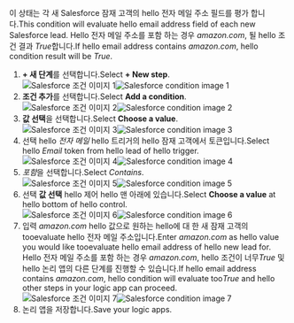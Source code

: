 <span data-ttu-id="e2038-101">이 상태는 각 새 Salesforce 잠재 고객의 hello 전자 메일 주소 필드를 평가 합니다.</span><span class="sxs-lookup"><span data-stu-id="e2038-101">This condition will evaluate hello email address field of each new Salesforce lead.</span></span> <span data-ttu-id="e2038-102">Hello 전자 메일 주소를 포함 하는 경우 *amazon.com*, 될 hello 조건 결과 *True*합니다.</span><span class="sxs-lookup"><span data-stu-id="e2038-102">If hello email address contains *amazon.com*, hello condition result will be *True*.</span></span>

1. <span data-ttu-id="e2038-103">**+ 새 단계**를 선택합니다.</span><span class="sxs-lookup"><span data-stu-id="e2038-103">Select **+ New step**.</span></span>  
   <span data-ttu-id="e2038-104">![Salesforce 조건 이미지 1](./media/connectors-create-api-salesforce/condition-1.png)</span><span class="sxs-lookup"><span data-stu-id="e2038-104">![Salesforce condition image 1](./media/connectors-create-api-salesforce/condition-1.png)</span></span>   
2. <span data-ttu-id="e2038-105">**조건 추가**를 선택합니다.</span><span class="sxs-lookup"><span data-stu-id="e2038-105">Select **Add a condition**.</span></span>    
   <span data-ttu-id="e2038-106">![Salesforce 조건 이미지 2](./media/connectors-create-api-salesforce/condition-2.png)</span><span class="sxs-lookup"><span data-stu-id="e2038-106">![Salesforce condition image 2](./media/connectors-create-api-salesforce/condition-2.png)</span></span>  
3. <span data-ttu-id="e2038-107">**값 선택**을 선택합니다.</span><span class="sxs-lookup"><span data-stu-id="e2038-107">Select **Choose a value**.</span></span>    
   <span data-ttu-id="e2038-108">![Salesforce 조건 이미지 3](./media/connectors-create-api-salesforce/condition-3.png)</span><span class="sxs-lookup"><span data-stu-id="e2038-108">![Salesforce condition image 3](./media/connectors-create-api-salesforce/condition-3.png)</span></span>  
4. <span data-ttu-id="e2038-109">선택 hello *전자 메일* hello 트리거의 hello 잠재 고객에서 토큰입니다.</span><span class="sxs-lookup"><span data-stu-id="e2038-109">Select hello *Email* token from hello lead of hello trigger.</span></span>    
   <span data-ttu-id="e2038-110">![Salesforce 조건 이미지 4](./media/connectors-create-api-salesforce/condition-4.png)</span><span class="sxs-lookup"><span data-stu-id="e2038-110">![Salesforce condition image 4](./media/connectors-create-api-salesforce/condition-4.png)</span></span>  
5. <span data-ttu-id="e2038-111">*포함*을 선택합니다.</span><span class="sxs-lookup"><span data-stu-id="e2038-111">Select *Contains*.</span></span>      
   <span data-ttu-id="e2038-112">![Salesforce 조건 이미지 5](./media/connectors-create-api-salesforce/condition-5.png)</span><span class="sxs-lookup"><span data-stu-id="e2038-112">![Salesforce condition image 5](./media/connectors-create-api-salesforce/condition-5.png)</span></span>  
6. <span data-ttu-id="e2038-113">선택 **값 선택** hello 제어 hello 맨 아래에 있습니다.</span><span class="sxs-lookup"><span data-stu-id="e2038-113">Select **Choose a value** at hello bottom of hello control.</span></span>     
   <span data-ttu-id="e2038-114">![Salesforce 조건 이미지 6](./media/connectors-create-api-salesforce/condition-6.png)</span><span class="sxs-lookup"><span data-stu-id="e2038-114">![Salesforce condition image 6](./media/connectors-create-api-salesforce/condition-6.png)</span></span>  
7. <span data-ttu-id="e2038-115">입력 *amazon.com* hello 값으로 원하는 hello에 대 한 새 잠재 고객의 tooevaluate hello 전자 메일 주소입니다.</span><span class="sxs-lookup"><span data-stu-id="e2038-115">Enter *amazon.com* as hello value you would like tooevaluate hello email address of hello new lead for.</span></span> <span data-ttu-id="e2038-116">Hello 전자 메일 주소를 포함 하는 경우 *amazon.com*, hello 조건이 너무*True* 및 hello 논리 앱의 다른 단계를 진행할 수 있습니다.</span><span class="sxs-lookup"><span data-stu-id="e2038-116">If hello email address contains *amazon.com*, hello condition will evaluate too*True* and hello other steps in your logic app can proceed.</span></span>    
   <span data-ttu-id="e2038-117">![Salesforce 조건 이미지 7](./media/connectors-create-api-salesforce/condition-7.png)</span><span class="sxs-lookup"><span data-stu-id="e2038-117">![Salesforce condition image 7](./media/connectors-create-api-salesforce/condition-7.png)</span></span>  
8. <span data-ttu-id="e2038-118">논리 앱을 저장합니다.</span><span class="sxs-lookup"><span data-stu-id="e2038-118">Save your logic apps.</span></span>  

